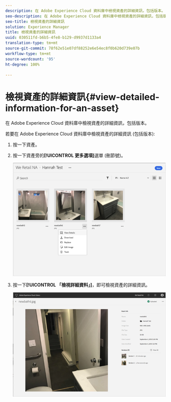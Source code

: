 ```yaml
---
description: 在 Adobe Experience Cloud 資料庫中檢視資產的詳細資訊，包括版本。
seo-description: 在 Adobe Experience Cloud 資料庫中檢視資產的詳細資訊，包括版本。
seo-title: 檢視資產的詳細資訊
solution: Experience Manager
title: 檢視資產的詳細資訊
uuid: 030511fd-b6b5-4fe8-b129-d9937d1133a4
translation-type: tm+mt
source-git-commit: 78f62e51e07df88252e6e54ec8f0b620d739e07b
workflow-type: tm+mt
source-wordcount: '95'
ht-degree: 100%

---
```



# 檢視資產的詳細資訊{#view-detailed-information-for-an-asset}

在 Adobe Experience Cloud 資料庫中檢視資產的詳細資訊，包括版本。

若要在 Adobe Experience Cloud 資料庫中檢視資產的詳細資訊 (包括版本):

1. 按一下資產。
1. 按一下資產旁的&#x200B;**[!UICONTROL 更多選項]**&#x200B;選單 (刪節號)。

   ![](assets/library_asset_options.png)

1. 按一下&#x200B;**[!UICONTROL 「檢視詳細資料」]**，即可檢視資產的詳細資訊。

   ![](assets/library_details_versions.png)

